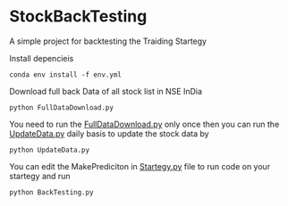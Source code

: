 # StockBackTesting
A simple project for backtesting the Traiding Startegy 

Install depencieis

`conda env install -f env.yml`

Download full back Data of all stock list in NSE InDia

`python FullDataDownload.py`

You need to run the [FullDataDownload.py](DataProcessing/FullDataDownload.py) only once then you can run the [UpdateData.py](UpdateData.py) daily basis to update the stock data by

`python UpdateData.py`

You can edit the MakePrediciton in [Startegy.py](Prediction/Startegy.py) file to run code on your startegy and run

`python BackTesting.py`


